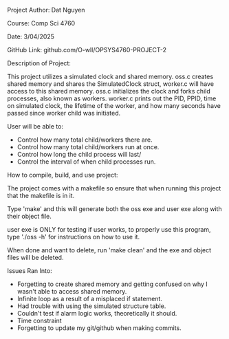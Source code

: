 Project Author: Dat Nguyen

Course: Comp Sci 4760

Date: 3/04/2025

GitHub Link: github.com/O-wll/OPSYS4760-PROJECT-2

Description of Project:

This project utilizes a simulated clock and shared memory. oss.c creates shared memory and shares the SimulatedClock struct, worker.c will have access to this shared memory.
oss.c initializes the clock and forks child processes, also known as workers. worker.c prints out the PID, PPID, time on simulated clock, the lifetime of the worker, and how many seconds have passed since worker child was initiated.

User will be able to:
- Control how many total child/workers there are.
- Control how many total child/workers run at once.
- Control how long the child process will last/
- Control the interval of when child processes run.

How to compile, build, and use project:

The project comes with a makefile so ensure that when running this project that the makefile is in it.

Type 'make' and this will generate both the oss exe and user exe along with their object file.

user exe is ONLY for testing if user works, to properly use this program, type './oss -h' for instructions on how to use it.

When done and want to delete, run 'make clean' and the exe and object files will be deleted.

Issues Ran Into:
- Forgetting to create shared memory and getting confused on why I wasn't able to access shared memory.
- Infinite loop as a result of a misplaced if statement.
- Had trouble with using the simulated structure table.
- Couldn't test if alarm logic works, theoretically it should.
- Time constraint
- Forgetting to update my git/github when making commits.
